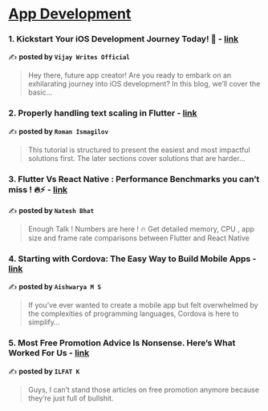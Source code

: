 
<h1><a href=https://medium.com/tag/mobile-app-development/recommended target="_blank" rel="noopener noreferrer">App Development</a></h1>
<h3>1. Kickstart Your iOS Development Journey Today! 🚀 - <a href="https://medium.com/@vijaywritesofficial/kickstart-your-ios-development-journey-today-9f3485775f68" target="_blank" rel="noopener noreferrer">link</a></h3>

✍️ **posted by `Vijay Writes Official`**

<blockquote>Hey there, future app creator! Are you ready to embark on an exhilarating journey into iOS development? In this blog, we’ll cover the basic…</blockquote>

<h3>2. Properly handling text scaling in Flutter - <a href="https://medium.com/@pomis172/properly-handling-text-scaling-in-flutter-313fe717816c" target="_blank" rel="noopener noreferrer">link</a></h3>

✍️ **posted by `Roman Ismagilov`**

<blockquote>This tutorial is structured to present the easiest and most impactful solutions first. The later sections cover solutions that are harder…</blockquote>

<h3>3. Flutter Vs React Native : Performance Benchmarks you can’t miss ! 🔥⚡️ - <a href="https://medium.com/@nateshmbhat/flutter-vs-react-native-performance-benchmarks-you-cant-miss-️-2e31905df9b4" target="_blank" rel="noopener noreferrer">link</a></h3>

✍️ **posted by `Natesh Bhat`**

<blockquote>Enough Talk ! Numbers are here ! 🔥 Get detailed memory, CPU , app size and frame rate comparisons between Flutter and React Native</blockquote>

<h3>4. Starting with Cordova: The Easy Way to Build Mobile Apps - <a href="https://medium.com/@aishwarya.ms661/starting-with-cordova-the-easy-way-to-build-mobile-apps-56e7506c563a" target="_blank" rel="noopener noreferrer">link</a></h3>

✍️ **posted by `Aishwarya M S`**

<blockquote>If you’ve ever wanted to create a mobile app but felt overwhelmed by the complexities of programming languages, Cordova is here to simplify…</blockquote>

<h3>5. Most Free Promotion Advice Is Nonsense. Here’s What Worked For Us - <a href="https://medium.com/better-marketing/most-free-promotion-advice-is-nonsense-heres-what-worked-for-us-456ddc928a7c" target="_blank" rel="noopener noreferrer">link</a></h3>

✍️ **posted by `ILFAT K`**

<blockquote>Guys, I can’t stand those articles on free promotion anymore because they’re just full of bullshit.</blockquote>

